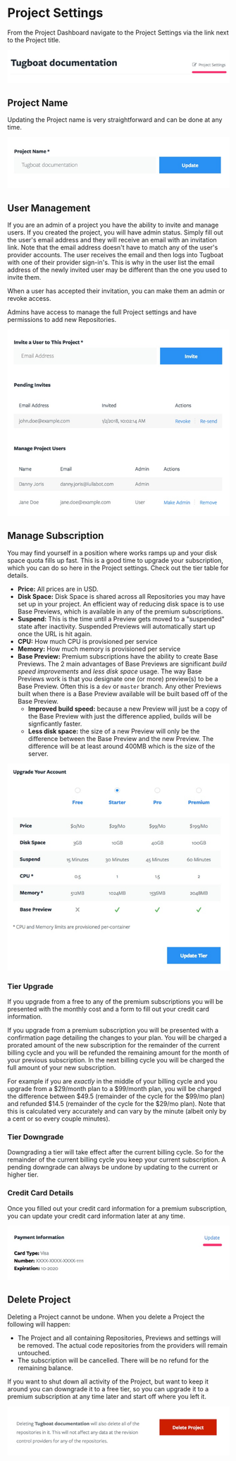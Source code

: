 # Project Settings

From the Project Dashboard navigate to the Project Settings via the link next to the Project title.

![Project Settings Link](_images/project-settings-link.jpg)

## Project Name

Updating the Project name is very straightforward and can be done at any time.

![Project Name](_images/project-name.jpg)

## User Management

If you are an admin of a project you have the ability to invite and manage users. If you created the project, you will have admin status. Simply fill out the user's email address and they will receive an email with an invitation link. Note that the email address doesn't have to match any of the user's provider accounts. The user receives the email and then logs into Tugboat with one of their provider sign-in's. This is why in the user list the email address of the newly invited user may be different than the one you used to invite them.

When a user has accepted their invitation, you can make them an admin or revoke access.

Admins have access to manage the full Project settings and have permissions to add new Repositories.

![User Management](_images/user-management-pending.jpg)

## Manage Subscription

You may find yourself in a position where works ramps up and your disk space quota fills up fast. This is a good time to upgrade your subscription, which you can do so here in the Project settings. Check out the tier table for details.

- **Price:** All prices are in USD.
- **Disk Space:** Disk Space is shared across all Repositories you may have set up in your project. An efficient way of reducing disk space is to use Base Previews, which is available in any of the premium subscriptions.
- **Suspend:** This is the time until a Preview gets moved to a "suspended" state after inactivity. Suspended Previews will automatically start up once the URL is hit again.
- **CPU:** How much CPU is provisioned per service
- **Memory:** How much memory is provisioned per service
- **Base Preview:** Premium subscriptions have the ability to create Base Previews. The 2 main advantages of Base Previews are significant *build speed improvements* and *less disk space* usage. The way Base Previews work is that you designate one (or more) preview(s) to be a Base Preview. Often this is a `dev` or `master` branch. Any other Previews built when there is a Base Preview available will be built based off of the Base Preview.
  - **Improved build speed:** because a new Preview will just be a copy of the Base Preview with just the difference applied, builds will be signficantly faster.
  - **Less disk space:** the size of a new Preview will only be the difference between the Base Preview and the new Preview. The difference will be at least around 400MB which is the size of the server.

![Tier Table](_images/upgrade-account.jpg)

### Tier Upgrade

If you upgrade from a free to any of the premium subscriptions you will be presented with the monthly cost and a form to fill out your credit card information.

If you upgrade from a premium subscription you will be presented with a confirmation page detailing the changes to your plan. You will be charged a prorated amount of the new subscription for the remainder of the current billing cycle and you will be refunded the remaining amount for the month of your previous subscription. In the next billing cycle you will be charged the full amount of your new subscription.

For example if you are _exactly_ in the middle of your billing cycle and you upgrade from a $29/month plan to a $99/month plan, you will be charged the difference between $49.5 (remainder of the cycle for the $99/mo plan) and refunded $14.5 (remainder of the cycle for the $29/mo plan). Note that this is calculated very accurately and can vary by the minute (albeit only by a cent or so every couple minutes).

### Tier Downgrade

Downgrading a tier will take effect after the current billing cycle. So for the remainder of the current billing cycle you keep your current subscription. A pending downgrade can always be undone by updating to the current or higher tier.

### Credit Card Details

Once you filled out your credit card information for a premium subscription, you can update your credit card information later at any time.

![Payment Information](_images/payment-information.jpg)

## Delete Project

Deleting a Project cannot be undone. When you delete a Project the following will happen:

- The Project and all containing Repositories, Previews and settings will be removed. The actual code repositories from the providers will remain untouched.
- The subscription will be cancelled. There will be no refund for the remaining balance.

If you want to shut down all activity of the Project, but want to keep it around you can downgrade it to a free tier, so you can upgrade it to a premium subscription at any time later and start off where you left it.

![Delete Project](_images/delete-project.jpg)
